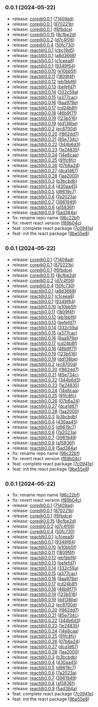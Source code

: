 ## <small>0.0.1 (2024-05-22)</small>

* release: core@0.0.1 ([71409ad](https://github.com/alirezahematidev/treekit/commit/71409ad))
* release: core@0.0.1 ([870221b](https://github.com/alirezahematidev/treekit/commit/870221b))
* release: core@0.0.1 ([f6fbdce](https://github.com/alirezahematidev/treekit/commit/f6fbdce))
* release: core@0.0.15 ([8cfbe2d](https://github.com/alirezahematidev/treekit/commit/8cfbe2d))
* release: core@0.0.2 ([d7c4f06](https://github.com/alirezahematidev/treekit/commit/d7c4f06))
* release: core@0.0.4 ([50fc730](https://github.com/alirezahematidev/treekit/commit/50fc730))
* release: react@0.0.1 ([cbc19d5](https://github.com/alirezahematidev/treekit/commit/cbc19d5))
* release: react@0.0.1 ([a8d3668](https://github.com/alirezahematidev/treekit/commit/a8d3668))
* release: react@0.0.1 ([c1ceea8](https://github.com/alirezahematidev/treekit/commit/c1ceea8))
* release: react@0.0.1 ([9349f64](https://github.com/alirezahematidev/treekit/commit/9349f64))
* release: react@0.0.10 ([e10bb5f](https://github.com/alirezahematidev/treekit/commit/e10bb5f))
* release: react@0.0.11 ([1809f4f](https://github.com/alirezahematidev/treekit/commit/1809f4f))
* release: react@0.0.12 ([eb1bbf6](https://github.com/alirezahematidev/treekit/commit/eb1bbf6))
* release: react@0.0.13 ([befefd7](https://github.com/alirezahematidev/treekit/commit/befefd7))
* release: react@0.0.14 ([332c59a](https://github.com/alirezahematidev/treekit/commit/332c59a))
* release: react@0.0.15 ([a377cac](https://github.com/alirezahematidev/treekit/commit/a377cac))
* release: react@0.0.16 ([9aa979e](https://github.com/alirezahematidev/treekit/commit/9aa979e))
* release: react@0.0.17 ([cd24b8f](https://github.com/alirezahematidev/treekit/commit/cd24b8f))
* release: react@0.0.18 ([46b9f71](https://github.com/alirezahematidev/treekit/commit/46b9f71))
* release: react@0.0.19 ([123b516](https://github.com/alirezahematidev/treekit/commit/123b516))
* release: react@0.0.19 ([dd138be](https://github.com/alirezahematidev/treekit/commit/dd138be))
* release: react@0.0.2 ([ec8700d](https://github.com/alirezahematidev/treekit/commit/ec8700d))
* release: react@0.0.20 ([f862dd7](https://github.com/alirezahematidev/treekit/commit/f862dd7))
* release: react@0.0.21 ([85e734c](https://github.com/alirezahematidev/treekit/commit/85e734c))
* release: react@0.0.22 ([344b6d3](https://github.com/alirezahematidev/treekit/commit/344b6d3))
* release: react@0.0.23 ([1e24835](https://github.com/alirezahematidev/treekit/commit/1e24835))
* release: react@0.0.24 ([14e8caa](https://github.com/alirezahematidev/treekit/commit/14e8caa))
* release: react@0.0.25 ([91fc8fc](https://github.com/alirezahematidev/treekit/commit/91fc8fc))
* release: react@0.0.26 ([07b6a24](https://github.com/alirezahematidev/treekit/commit/07b6a24))
* release: react@0.0.27 ([dca1d67](https://github.com/alirezahematidev/treekit/commit/dca1d67))
* release: react@0.0.28 ([1aa2000](https://github.com/alirezahematidev/treekit/commit/1aa2000))
* release: react@0.0.3 ([b3bcbdb](https://github.com/alirezahematidev/treekit/commit/b3bcbdb))
* release: react@0.0.4 ([430aa45](https://github.com/alirezahematidev/treekit/commit/430aa45))
* release: react@0.0.5 ([d9619c7](https://github.com/alirezahematidev/treekit/commit/d9619c7))
* release: react@0.0.6 ([7a2023a](https://github.com/alirezahematidev/treekit/commit/7a2023a))
* release: react@0.0.7 ([3961949](https://github.com/alirezahematidev/treekit/commit/3961949))
* release: react@0.0.8 ([a15836f](https://github.com/alirezahematidev/treekit/commit/a15836f))
* release: react@0.0.9 ([5ad384a](https://github.com/alirezahematidev/treekit/commit/5ad384a))
* fix: rename repo name ([96c22bf](https://github.com/alirezahematidev/treekit/commit/96c22bf))
* fix: revert react version ([f89b04c](https://github.com/alirezahematidev/treekit/commit/f89b04c))
* feat: complete react package ([7c0941e](https://github.com/alirezahematidev/treekit/commit/7c0941e))
* feat: init the react package ([9be55e8](https://github.com/alirezahematidev/treekit/commit/9be55e8))



## <small>0.0.1 (2024-05-22)</small>

* release: core@0.0.1 ([71409ad](https://github.com/alirezahematidev/treekit/commit/71409ad))
* release: core@0.0.1 ([870221b](https://github.com/alirezahematidev/treekit/commit/870221b))
* release: core@0.0.1 ([f6fbdce](https://github.com/alirezahematidev/treekit/commit/f6fbdce))
* release: core@0.0.15 ([8cfbe2d](https://github.com/alirezahematidev/treekit/commit/8cfbe2d))
* release: core@0.0.2 ([d7c4f06](https://github.com/alirezahematidev/treekit/commit/d7c4f06))
* release: core@0.0.4 ([50fc730](https://github.com/alirezahematidev/treekit/commit/50fc730))
* release: react@0.0.1 ([a8d3668](https://github.com/alirezahematidev/treekit/commit/a8d3668))
* release: react@0.0.1 ([c1ceea8](https://github.com/alirezahematidev/treekit/commit/c1ceea8))
* release: react@0.0.1 ([9349f64](https://github.com/alirezahematidev/treekit/commit/9349f64))
* release: react@0.0.10 ([e10bb5f](https://github.com/alirezahematidev/treekit/commit/e10bb5f))
* release: react@0.0.11 ([1809f4f](https://github.com/alirezahematidev/treekit/commit/1809f4f))
* release: react@0.0.12 ([eb1bbf6](https://github.com/alirezahematidev/treekit/commit/eb1bbf6))
* release: react@0.0.13 ([befefd7](https://github.com/alirezahematidev/treekit/commit/befefd7))
* release: react@0.0.14 ([332c59a](https://github.com/alirezahematidev/treekit/commit/332c59a))
* release: react@0.0.15 ([a377cac](https://github.com/alirezahematidev/treekit/commit/a377cac))
* release: react@0.0.16 ([9aa979e](https://github.com/alirezahematidev/treekit/commit/9aa979e))
* release: react@0.0.17 ([cd24b8f](https://github.com/alirezahematidev/treekit/commit/cd24b8f))
* release: react@0.0.18 ([46b9f71](https://github.com/alirezahematidev/treekit/commit/46b9f71))
* release: react@0.0.19 ([123b516](https://github.com/alirezahematidev/treekit/commit/123b516))
* release: react@0.0.19 ([dd138be](https://github.com/alirezahematidev/treekit/commit/dd138be))
* release: react@0.0.2 ([ec8700d](https://github.com/alirezahematidev/treekit/commit/ec8700d))
* release: react@0.0.20 ([f862dd7](https://github.com/alirezahematidev/treekit/commit/f862dd7))
* release: react@0.0.21 ([85e734c](https://github.com/alirezahematidev/treekit/commit/85e734c))
* release: react@0.0.22 ([344b6d3](https://github.com/alirezahematidev/treekit/commit/344b6d3))
* release: react@0.0.23 ([1e24835](https://github.com/alirezahematidev/treekit/commit/1e24835))
* release: react@0.0.24 ([14e8caa](https://github.com/alirezahematidev/treekit/commit/14e8caa))
* release: react@0.0.25 ([91fc8fc](https://github.com/alirezahematidev/treekit/commit/91fc8fc))
* release: react@0.0.26 ([07b6a24](https://github.com/alirezahematidev/treekit/commit/07b6a24))
* release: react@0.0.27 ([dca1d67](https://github.com/alirezahematidev/treekit/commit/dca1d67))
* release: react@0.0.28 ([1aa2000](https://github.com/alirezahematidev/treekit/commit/1aa2000))
* release: react@0.0.3 ([b3bcbdb](https://github.com/alirezahematidev/treekit/commit/b3bcbdb))
* release: react@0.0.4 ([430aa45](https://github.com/alirezahematidev/treekit/commit/430aa45))
* release: react@0.0.5 ([d9619c7](https://github.com/alirezahematidev/treekit/commit/d9619c7))
* release: react@0.0.6 ([7a2023a](https://github.com/alirezahematidev/treekit/commit/7a2023a))
* release: react@0.0.7 ([3961949](https://github.com/alirezahematidev/treekit/commit/3961949))
* release: react@0.0.8 ([a15836f](https://github.com/alirezahematidev/treekit/commit/a15836f))
* release: react@0.0.9 ([5ad384a](https://github.com/alirezahematidev/treekit/commit/5ad384a))
* fix: rename repo name ([96c22bf](https://github.com/alirezahematidev/treekit/commit/96c22bf))
* fix: revert react version ([f89b04c](https://github.com/alirezahematidev/treekit/commit/f89b04c))
* feat: complete react package ([7c0941e](https://github.com/alirezahematidev/treekit/commit/7c0941e))
* feat: init the react package ([9be55e8](https://github.com/alirezahematidev/treekit/commit/9be55e8))



## <small>0.0.1 (2024-05-22)</small>

* fix: rename repo name ([96c22bf](https://github.com/alirezahematidev/treekit/commit/96c22bf))
* fix: revert react version ([f89b04c](https://github.com/alirezahematidev/treekit/commit/f89b04c))
* release: core@0.0.1 ([71409ad](https://github.com/alirezahematidev/treekit/commit/71409ad))
* release: core@0.0.1 ([870221b](https://github.com/alirezahematidev/treekit/commit/870221b))
* release: core@0.0.1 ([f6fbdce](https://github.com/alirezahematidev/treekit/commit/f6fbdce))
* release: core@0.0.15 ([8cfbe2d](https://github.com/alirezahematidev/treekit/commit/8cfbe2d))
* release: core@0.0.2 ([d7c4f06](https://github.com/alirezahematidev/treekit/commit/d7c4f06))
* release: core@0.0.4 ([50fc730](https://github.com/alirezahematidev/treekit/commit/50fc730))
* release: react@0.0.1 ([c1ceea8](https://github.com/alirezahematidev/treekit/commit/c1ceea8))
* release: react@0.0.1 ([9349f64](https://github.com/alirezahematidev/treekit/commit/9349f64))
* release: react@0.0.10 ([e10bb5f](https://github.com/alirezahematidev/treekit/commit/e10bb5f))
* release: react@0.0.11 ([1809f4f](https://github.com/alirezahematidev/treekit/commit/1809f4f))
* release: react@0.0.12 ([eb1bbf6](https://github.com/alirezahematidev/treekit/commit/eb1bbf6))
* release: react@0.0.13 ([befefd7](https://github.com/alirezahematidev/treekit/commit/befefd7))
* release: react@0.0.14 ([332c59a](https://github.com/alirezahematidev/treekit/commit/332c59a))
* release: react@0.0.15 ([a377cac](https://github.com/alirezahematidev/treekit/commit/a377cac))
* release: react@0.0.16 ([9aa979e](https://github.com/alirezahematidev/treekit/commit/9aa979e))
* release: react@0.0.17 ([cd24b8f](https://github.com/alirezahematidev/treekit/commit/cd24b8f))
* release: react@0.0.18 ([46b9f71](https://github.com/alirezahematidev/treekit/commit/46b9f71))
* release: react@0.0.19 ([123b516](https://github.com/alirezahematidev/treekit/commit/123b516))
* release: react@0.0.19 ([dd138be](https://github.com/alirezahematidev/treekit/commit/dd138be))
* release: react@0.0.2 ([ec8700d](https://github.com/alirezahematidev/treekit/commit/ec8700d))
* release: react@0.0.20 ([f862dd7](https://github.com/alirezahematidev/treekit/commit/f862dd7))
* release: react@0.0.21 ([85e734c](https://github.com/alirezahematidev/treekit/commit/85e734c))
* release: react@0.0.22 ([344b6d3](https://github.com/alirezahematidev/treekit/commit/344b6d3))
* release: react@0.0.23 ([1e24835](https://github.com/alirezahematidev/treekit/commit/1e24835))
* release: react@0.0.24 ([14e8caa](https://github.com/alirezahematidev/treekit/commit/14e8caa))
* release: react@0.0.25 ([91fc8fc](https://github.com/alirezahematidev/treekit/commit/91fc8fc))
* release: react@0.0.26 ([07b6a24](https://github.com/alirezahematidev/treekit/commit/07b6a24))
* release: react@0.0.27 ([dca1d67](https://github.com/alirezahematidev/treekit/commit/dca1d67))
* release: react@0.0.28 ([1aa2000](https://github.com/alirezahematidev/treekit/commit/1aa2000))
* release: react@0.0.3 ([b3bcbdb](https://github.com/alirezahematidev/treekit/commit/b3bcbdb))
* release: react@0.0.4 ([430aa45](https://github.com/alirezahematidev/treekit/commit/430aa45))
* release: react@0.0.5 ([d9619c7](https://github.com/alirezahematidev/treekit/commit/d9619c7))
* release: react@0.0.6 ([7a2023a](https://github.com/alirezahematidev/treekit/commit/7a2023a))
* release: react@0.0.7 ([3961949](https://github.com/alirezahematidev/treekit/commit/3961949))
* release: react@0.0.8 ([a15836f](https://github.com/alirezahematidev/treekit/commit/a15836f))
* release: react@0.0.9 ([5ad384a](https://github.com/alirezahematidev/treekit/commit/5ad384a))
* feat: complete react package ([7c0941e](https://github.com/alirezahematidev/treekit/commit/7c0941e))
* feat: init the react package ([9be55e8](https://github.com/alirezahematidev/treekit/commit/9be55e8))



